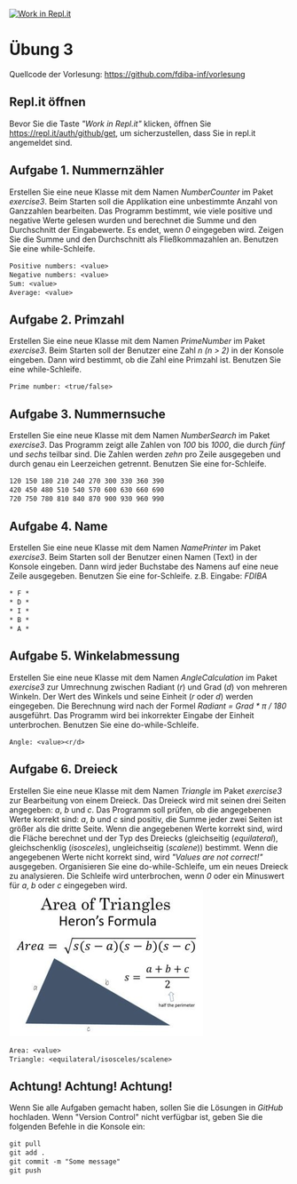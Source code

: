 [![Work in Repl.it](https://classroom.github.com/assets/work-in-replit-14baed9a392b3a25080506f3b7b6d57f295ec2978f6f33ec97e36a161684cbe9.svg)](https://classroom.github.com/online_ide?assignment_repo_id=3390211&assignment_repo_type=AssignmentRepo)
# Übung 3
Quellcode der Vorlesung: https://github.com/fdiba-inf/vorlesung
## Repl.it öffnen
Bevor Sie die Taste _"Work in Repl.it"_ klicken, öffnen Sie https://repl.it/auth/github/get, um sicherzustellen, dass Sie in repl.it angemeldet sind.
## Aufgabe 1. Nummernzähler
Erstellen Sie eine neue Klasse mit dem Namen _NumberCounter_ im Paket _exercise3_. 
Beim Starten soll die Applikation eine unbestimmte Anzahl von Ganzzahlen bearbeiten. 
Das Programm bestimmt, wie viele positive und negative Werte gelesen wurden und berechnet die Summe und den Durchschnitt der Eingabewerte. 
Es endet, wenn _0_ eingegeben wird.
Zeigen Sie die Summe und den Durchschnitt als Fließkommazahlen an. 
Benutzen Sie eine while-Schleife.
``` 
Positive numbers: <value>
Negative numbers: <value>
Sum: <value>
Average: <value>
``` 
## Aufgabe 2. Primzahl
Erstellen Sie eine neue Klasse mit dem Namen _PrimeNumber_ im Paket _exercise3_.
Beim Starten soll der Benutzer eine Zahl _n (n > 2)_ in der Konsole eingeben.
Dann wird bestimmt, ob die Zahl eine Primzahl ist.
Benutzen Sie eine while-Schleife.
``` 
Prime number: <true/false>
``` 
## Aufgabe 3. Nummernsuche
Erstellen Sie eine neue Klasse mit dem Namen _NumberSearch_ im Paket _exercise3_. 
Das Programm zeigt alle Zahlen von _100_ bis _1000_, die durch _fünf_ und _sechs_ teilbar sind. 
Die Zahlen werden _zehn_ pro Zeile ausgegeben und durch genau ein Leerzeichen getrennt.
Benutzen Sie eine for-Schleife.
``` 
120 150 180 210 240 270 300 330 360 390
420 450 480 510 540 570 600 630 660 690
720 750 780 810 840 870 900 930 960 990
``` 
## Aufgabe 4. Name
Erstellen Sie eine neue Klasse mit dem Namen _NamePrinter_ im Paket _exercise3_.
Beim Starten soll der Benutzer einen Namen (Text) in der Konsole eingeben. 
Dann wird jeder Buchstabe des Namens auf eine neue Zeile ausgegeben. Benutzen Sie eine for-Schleife.
z.B. Eingabe: _FDIBA_
``` 
* F *
* D *
* I *
* B *
* A *
``` 
## Aufgabe 5. Winkelabmessung
Erstellen Sie eine neue Klasse mit dem Namen _AngleCalculation_ im Paket _exercise3_ zur Umrechnung zwischen Radiant (_r_) und Grad (_d_) von mehreren Winkeln. 
Der Wert des Winkels und seine Einheit (_r_ oder _d_) werden eingegeben. 
Die Berechnung wird nach der Formel _Radiant = Grad * π / 180_ ausgeführt. 
Das Programm wird bei inkorrekter Eingabe der Einheit unterbrochen. 
Benutzen Sie eine do-while-Schleife.
``` 
Angle: <value><r/d>
``` 
## Aufgabe 6. Dreieck
Erstellen Sie eine neue Klasse mit dem Namen _Triangle_ im Paket _exercise3_ zur Bearbeitung von einem Dreieck. 
Das Dreieck wird mit seinen drei Seiten angegeben: _a_, _b_ und _c_. 
Das Programm soll prüfen, ob die angegebenen Werte korrekt sind: _a_, _b_ und _c_ sind positiv, die Summe jeder zwei Seiten ist größer als die dritte Seite. 
Wenn die angegebenen Werte korrekt sind, wird die Fläche berechnet und der Typ des Dreiecks (gleichseitig (_equilateral_), gleichschenklig (_isosceles_), ungleichseitig (_scalene_)) bestimmt.
Wenn die angegebenen Werte nicht korrekt sind, wird _"Values are not correct!"_ ausgegeben.
Organisieren Sie eine do-while-Schleife, um ein neues Dreieck zu analysieren. 
Die Schleife wird unterbrochen, wenn _0_ oder ein Minuswert für _a_, _b_ oder _c_ eingegeben wird.
![Triangle Area](https://github.com/fdiba-inf/vorlesung/raw/master/images/exercise3/area.jpg)
``` 
Area: <value>
Triangle: <equilateral/isosceles/scalene>
``` 
## Achtung! Achtung! Achtung!
Wenn Sie alle Aufgaben gemacht haben, sollen Sie die Lösungen in _GitHub_ hochladen. 
Wenn "Version Control" nicht verfügbar ist, geben Sie die folgenden Befehle in die Konsole ein:
``` 
git pull
git add .
git commit -m "Some message"
git push
``` 
